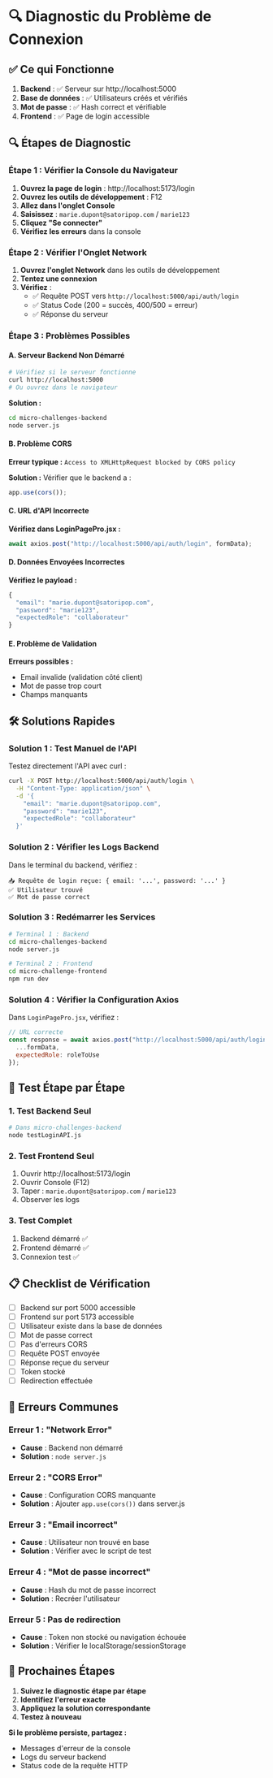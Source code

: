 # 🔍 Diagnostic du Problème de Connexion

## ✅ **Ce qui Fonctionne**

1. **Backend** : ✅ Serveur sur http://localhost:5000
2. **Base de données** : ✅ Utilisateurs créés et vérifiés
3. **Mot de passe** : ✅ Hash correct et vérifiable
4. **Frontend** : ✅ Page de login accessible

## 🔍 **Étapes de Diagnostic**

### **Étape 1 : Vérifier la Console du Navigateur**

1. **Ouvrez la page de login** : http://localhost:5173/login
2. **Ouvrez les outils de développement** : F12
3. **Allez dans l'onglet Console**
4. **Saisissez** : `marie.dupont@satoripop.com` / `marie123`
5. **Cliquez "Se connecter"**
6. **Vérifiez les erreurs** dans la console

### **Étape 2 : Vérifier l'Onglet Network**

1. **Ouvrez l'onglet Network** dans les outils de développement
2. **Tentez une connexion**
3. **Vérifiez** :
   - ✅ Requête POST vers `http://localhost:5000/api/auth/login`
   - ✅ Status Code (200 = succès, 400/500 = erreur)
   - ✅ Réponse du serveur

### **Étape 3 : Problèmes Possibles**

#### **A. Serveur Backend Non Démarré**
```bash
# Vérifiez si le serveur fonctionne
curl http://localhost:5000
# Ou ouvrez dans le navigateur
```

**Solution :**
```bash
cd micro-challenges-backend
node server.js
```

#### **B. Problème CORS**
**Erreur typique :** `Access to XMLHttpRequest blocked by CORS policy`

**Solution :** Vérifier que le backend a :
```javascript
app.use(cors());
```

#### **C. URL d'API Incorrecte**
**Vérifiez dans LoginPagePro.jsx :**
```javascript
await axios.post("http://localhost:5000/api/auth/login", formData);
```

#### **D. Données Envoyées Incorrectes**
**Vérifiez le payload :**
```javascript
{
  "email": "marie.dupont@satoripop.com",
  "password": "marie123",
  "expectedRole": "collaborateur"
}
```

#### **E. Problème de Validation**
**Erreurs possibles :**
- Email invalide (validation côté client)
- Mot de passe trop court
- Champs manquants

## 🛠️ **Solutions Rapides**

### **Solution 1 : Test Manuel de l'API**

Testez directement l'API avec curl :
```bash
curl -X POST http://localhost:5000/api/auth/login \
  -H "Content-Type: application/json" \
  -d '{
    "email": "marie.dupont@satoripop.com",
    "password": "marie123",
    "expectedRole": "collaborateur"
  }'
```

### **Solution 2 : Vérifier les Logs Backend**

Dans le terminal du backend, vérifiez :
```
📥 Requête de login reçue: { email: '...', password: '...' }
✅ Utilisateur trouvé
✅ Mot de passe correct
```

### **Solution 3 : Redémarrer les Services**

```bash
# Terminal 1 : Backend
cd micro-challenges-backend
node server.js

# Terminal 2 : Frontend  
cd micro-challenge-frontend
npm run dev
```

### **Solution 4 : Vérifier la Configuration Axios**

Dans `LoginPagePro.jsx`, vérifiez :
```javascript
// URL correcte
const response = await axios.post("http://localhost:5000/api/auth/login", {
  ...formData,
  expectedRole: roleToUse
});
```

## 🎯 **Test Étape par Étape**

### **1. Test Backend Seul**
```bash
# Dans micro-challenges-backend
node testLoginAPI.js
```

### **2. Test Frontend Seul**
1. Ouvrir http://localhost:5173/login
2. Ouvrir Console (F12)
3. Taper : `marie.dupont@satoripop.com` / `marie123`
4. Observer les logs

### **3. Test Complet**
1. Backend démarré ✅
2. Frontend démarré ✅
3. Connexion test ✅

## 📋 **Checklist de Vérification**

- [ ] Backend sur port 5000 accessible
- [ ] Frontend sur port 5173 accessible  
- [ ] Utilisateur existe dans la base de données
- [ ] Mot de passe correct
- [ ] Pas d'erreurs CORS
- [ ] Requête POST envoyée
- [ ] Réponse reçue du serveur
- [ ] Token stocké
- [ ] Redirection effectuée

## 🚨 **Erreurs Communes**

### **Erreur 1 : "Network Error"**
- **Cause** : Backend non démarré
- **Solution** : `node server.js`

### **Erreur 2 : "CORS Error"**
- **Cause** : Configuration CORS manquante
- **Solution** : Ajouter `app.use(cors())` dans server.js

### **Erreur 3 : "Email incorrect"**
- **Cause** : Utilisateur non trouvé en base
- **Solution** : Vérifier avec le script de test

### **Erreur 4 : "Mot de passe incorrect"**
- **Cause** : Hash du mot de passe incorrect
- **Solution** : Recréer l'utilisateur

### **Erreur 5 : Pas de redirection**
- **Cause** : Token non stocké ou navigation échouée
- **Solution** : Vérifier le localStorage/sessionStorage

## 🎯 **Prochaines Étapes**

1. **Suivez le diagnostic étape par étape**
2. **Identifiez l'erreur exacte**
3. **Appliquez la solution correspondante**
4. **Testez à nouveau**

**Si le problème persiste, partagez :**
- Messages d'erreur de la console
- Logs du serveur backend
- Status code de la requête HTTP
